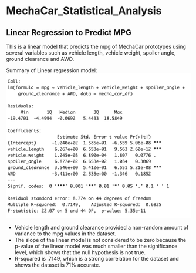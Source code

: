 # MechaCar_Statistical_Analysis

## Linear Regression to Predict MPG

This is a linear model that predicts the mpg of MechaCar prototypes using several variables such as vehicle length, vehicle weight, spoiler angle, ground clearance and AWD.

Summary of Linear regression model:
![Linear Regression](./Resources/Screenshot%202022-09-26%20at%204.13.38%20PM.png)

- Vehicle length and ground clearance provided a non-random amount of variance to the mpg values in the dataset.
- The slope of the linear model is not considered to be zero because the p-value of the linear model was much smaller than the significance level, which shows that the null hypothesis is not true.
- R-squared is .7149, which is a strong correlation for the dataset and shows the dataset is 71% accurate.
